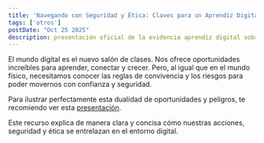 ```yaml
---
title: 'Navegando con Seguridad y Ética: Claves para un Aprendiz Digital Exitoso'
tags: ['otros']
postDate: "Oct 25 2025"
description: presentación oficial de la evidencia aprendiz digital sobre lineamientos eticos y seguridad de datos en las redes sociales en el curso de aprendiz digital del SENA .
---
```


El mundo digital es el nuevo salón de clases. Nos ofrece oportunidades increíbles para aprender, conectar y crecer. Pero, al igual que en el mundo físico, necesitamos conocer las reglas de convivencia y los riesgos para poder movernos con confianza y seguridad.

Para ilustrar perfectamente esta dualidad de oportunidades y peligros, te recomiendo ver esta [presentación](https://www.canva.com/design/DAG2qAVPEF0/YpTPP5urTY-uqgX2mtTpeg/view?utm_content=DAG2qAVPEF0&utm_campaign=designshare&utm_medium=link2&utm_source=uniquelinks&utlId=h54f6c678c0#2).

Este recurso explica de manera clara y concisa cómo nuestras acciones, seguridad y ética se entrelazan en el entorno digital.
